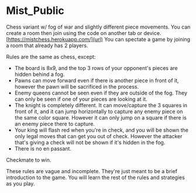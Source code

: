 # Mist_Public
Chess variant w/ fog of war and slightly different piece movements.
You can create a room then join using the code on another tab or device. [https://mistchess.herokuapp.com/](url)
You can spectate a game by joining a room that already has 2 players.

Rules are the same as chess, except:
- The board is 8x9, and the top 3 rows of your opponent's pieces are hidden behind a fog.
- Pawns can move forward even if there is another piece in front of it, however the pawn will be sacrificed in the process.
- Enemy queens cannot be seen even if they are outside of the fog. They can only be seen if one of your pieces are looking at it.
- The knight is completely different. It can move/capture the 3 squares in front of it, and it can jump horizontally to capture any enemy piece on the same color square. However it can only jump on a square if there is an enemy piece there to capture.
- Your king will flash red when you're in check, and you will be shown the only legal moves that can get you out of check. However the attacker that's giving a check will not be shown if it's hidden in the fog.
- There is no en passant.

Checkmate to win.

These rules are vague and incomplete. They're just meant to be a brief introduction to the game. You will learn the rest of the rules and strategies as you play.
